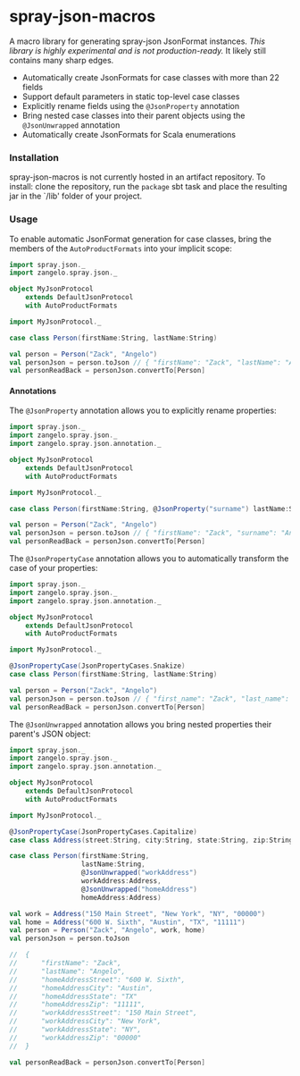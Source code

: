 spray-json-macros
=================

A macro library for generating spray-json JsonFormat instances. *This library is highly experimental and is not
production-ready.* It likely still contains many sharp edges.

* Automatically create JsonFormats for case classes with more than 22 fields
* Support default parameters in static top-level case classes
* Explicitly rename fields using the `@JsonProperty` annotation
* Bring nested case classes into their parent objects using the `@JsonUnwrapped` annotation
* Automatically create JsonFormats for Scala enumerations

### Installation

spray-json-macros is not currently hosted in an artifact repository. To install: clone the repository,
run the `package` sbt task and place the resulting jar in the `/lib' folder of your project.

### Usage

To enable automatic JsonFormat generation for case classes, bring the members of the `AutoProductFormats` into
your implicit scope:

```scala
import spray.json._
import zangelo.spray.json._

object MyJsonProtocol
    extends DefaultJsonProtocol
    with AutoProductFormats

import MyJsonProtocol._

case class Person(firstName:String, lastName:String)

val person = Person("Zack", "Angelo")
val personJson = person.toJson // { "firstName": "Zack", "lastName": "Angelo" }
val personReadBack = personJson.convertTo[Person]
```

#### Annotations

The `@JsonProperty` annotation allows you to explicitly rename properties:

```scala
import spray.json._
import zangelo.spray.json._
import zangelo.spray.json.annotation._

object MyJsonProtocol
    extends DefaultJsonProtocol
    with AutoProductFormats

import MyJsonProtocol._

case class Person(firstName:String, @JsonProperty("surname") lastName:String)

val person = Person("Zack", "Angelo")
val personJson = person.toJson // { "firstName": "Zack", "surname": "Angelo" }
val personReadBack = personJson.convertTo[Person]
```

The `@JsonPropertyCase` annotation allows you to automatically transform the case of your properties:

```scala
import spray.json._
import zangelo.spray.json._
import zangelo.spray.json.annotation._

object MyJsonProtocol
    extends DefaultJsonProtocol
    with AutoProductFormats

import MyJsonProtocol._

@JsonPropertyCase(JsonPropertyCases.Snakize)
case class Person(firstName:String, lastName:String)

val person = Person("Zack", "Angelo")
val personJson = person.toJson // { "first_name": "Zack", "last_name": "Angelo" }
val personReadBack = personJson.convertTo[Person]
```

The `@JsonUnwrapped` annotation allows you bring nested properties their parent's JSON object:

```scala
import spray.json._
import zangelo.spray.json._
import zangelo.spray.json.annotation._

object MyJsonProtocol
    extends DefaultJsonProtocol
    with AutoProductFormats

import MyJsonProtocol._

@JsonPropertyCase(JsonPropertyCases.Capitalize)
case class Address(street:String, city:String, state:String, zip:String)

case class Person(firstName:String,
                  lastName:String,
                  @JsonUnwrapped("workAddress")
                  workAddress:Address,
                  @JsonUnwrapped("homeAddress")
                  homeAddress:Address)

val work = Address("150 Main Street", "New York", "NY", "00000")
val home = Address("600 W. Sixth", "Austin", "TX", "11111")
val person = Person("Zack", "Angelo", work, home)
val personJson = person.toJson

//  {
//      "firstName": "Zack",
//      "lastName": "Angelo",
//      "homeAddressStreet": "600 W. Sixth",
//      "homeAddressCity": "Austin",
//      "homeAddressState": "TX"
//      "homeAddressZip": "11111",
//      "workAddressStreet": "150 Main Street",
//      "workAddressCity": "New York",
//      "workAddressState": "NY",
//      "workAddressZip": "00000"
//  }

val personReadBack = personJson.convertTo[Person]
```
